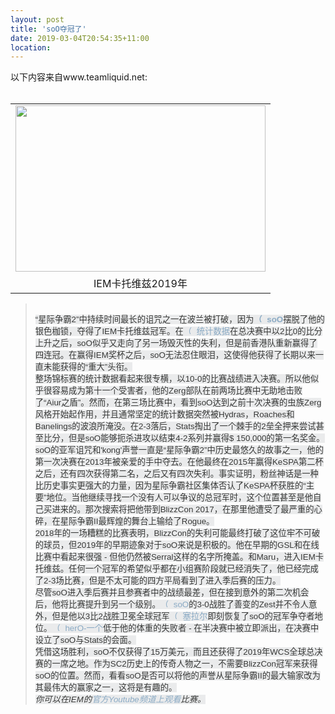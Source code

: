```yaml
---
layout: post
title: 'soO夺冠了'
date: 2019-03-04T20:54:35+11:00
location: 
---
```



以下内容来自www.teamliquid.net:<br />
<br />
<table align="center" cellpadding="0" cellspacing="0" class="tr-caption-container" style="margin-left: auto; margin-right: auto; text-align: center;"><tbody>
<tr><td style="text-align: center;"><a href="https://2.bp.blogspot.com/-tCTQLnkuX_E/XHyDlLqUPqI/AAAAAAAAdug/90wB0hQmJQYQWYu6k522_19WkXgj3bIOgCLcBGAs/s1600/soowin.jpg" imageanchor="1" style="margin-left: auto; margin-right: auto;"><img border="0" data-original-height="492" data-original-width="738" height="266" src="https://2.bp.blogspot.com/-tCTQLnkuX_E/XHyDlLqUPqI/AAAAAAAAdug/90wB0hQmJQYQWYu6k522_19WkXgj3bIOgCLcBGAs/s400/soowin.jpg" width="400" /></a></td></tr>
<tr><td class="tr-caption" style="text-align: center;">IEM卡托维兹2019年</td></tr>
</tbody></table>
<blockquote class="tr_bq">
<span style="background-color: #eaebec; color: #373837; font-family: &quot;arial&quot;; font-size: 13.3333px; max-width: 100%; vertical-align: inherit;"><span style="max-width: 100%; vertical-align: inherit;"><br />“星际争霸2”中持续时间最长的诅咒之一在波兰被打破，因为</span></span><b style="background-color: #eaebec; color: #373837; font-family: Arial; font-size: 13.3333px; max-width: 100%;"><a href="https://liquipedia.net/starcraft2/soO" style="color: #8aaac4; max-width: 100%; outline: none; overflow-wrap: break-word; text-decoration-line: none;" target="_blank" title="在Liquipedia上查看soO"><img alt="（维基）" src="https://www.teamliquid.net/images/forum/wiki_icon.png" style="border-width: 0px; height: 15px; margin-right: 1px; max-width: 100%; width: 20px;" /><span style="max-width: 100%; vertical-align: inherit;"><span style="max-width: 100%; vertical-align: inherit;">soO</span></span></a></b><span style="background-color: #eaebec; color: #373837; font-family: &quot;arial&quot;; font-size: 13.3333px; max-width: 100%; vertical-align: inherit;"><span style="max-width: 100%; vertical-align: inherit;">摆脱了他的银色枷锁，夺得了IEM卡托维兹冠军。</span><span style="max-width: 100%; vertical-align: inherit;">在</span></span><a href="https://liquipedia.net/starcraft2/Stats" style="background-color: #eaebec; color: #8aaac4; font-family: Arial; font-size: 13.3333px; max-width: 100%; outline: none; overflow-wrap: break-word; text-decoration-line: none;" target="_blank" title="查看Liquipedia的统计数据"><img alt="（维基）" src="https://www.teamliquid.net/images/forum/wiki_icon.png" style="border-width: 0px; height: 15px; margin-right: 1px; max-width: 100%; width: 20px;" /><span style="max-width: 100%; vertical-align: inherit;"><span style="max-width: 100%; vertical-align: inherit;">统计数据</span></span></a><span style="background-color: #eaebec; color: #373837; font-family: &quot;arial&quot;; font-size: 13.3333px; max-width: 100%; vertical-align: inherit;"><span style="max-width: 100%; vertical-align: inherit;">在总决赛中以2比0的比分上升</span><span style="max-width: 100%; vertical-align: inherit;">之后，soO似乎又走向了另一场毁灭性的失利</span><span style="max-width: 100%; vertical-align: inherit;">，但是前香港队重新赢得了四连冠。</span><span style="max-width: 100%; vertical-align: inherit;">在赢得IEM奖杯之后，soO无法忍住眼泪，这使得他获得了长期以来一直未能获得的“重大”头衔。</span></span><br />
<span style="background-color: #eaebec; color: #373837; font-family: &quot;arial&quot;; font-size: 13.3333px; max-width: 100%; vertical-align: inherit;"><span style="max-width: 100%; vertical-align: inherit;">整场锦标赛的统计数据看起来很专横，以10-0的比赛战绩进入决赛。</span><span style="max-width: 100%; vertical-align: inherit;">所以他似乎很容易成为第十一个受害者，他的Zerg部队在前两场比赛中无助地击败了“Aiur之盾”。</span><span style="max-width: 100%; vertical-align: inherit;">然而，在第三场比赛中，看到soO达到之前十次决赛的虫族Zerg风格开始起作用，并且通常坚定的统计数据突然被Hydras，Roaches和Banelings的波浪所淹没。</span><span style="max-width: 100%; vertical-align: inherit;">在2-3落后，Stats掏出了一个棘手的2垒全押来尝试甚至比分，但是soO能够扼杀进攻以结束4-2系列并赢得$ 150,000的第一名奖金。</span></span><br />
<span style="background-color: #eaebec; color: #373837; font-family: &quot;arial&quot;; font-size: 13.3333px; max-width: 100%; vertical-align: inherit;"><span style="max-width: 100%; vertical-align: inherit;">soO的亚军诅咒和'kong'声誉一直是“星际争霸2”中历史最悠久的故事之一，他的第一次决赛在2013年被亲爱的手中夺去。</span><span style="max-width: 100%; vertical-align: inherit;">在他最终在2015年赢得KeSPA第二杯之后，还有四次获得第二名，之后又有四次失利。</span><span style="max-width: 100%; vertical-align: inherit;">事实证明，粉丝神话是一种比历史事实更强大的力量，因为星际争霸社区集体否认了KeSPA杯获胜的“主要”地位。</span><span style="max-width: 100%; vertical-align: inherit;">当他继续寻找一个没有人可以争议的总冠军时，这个位置甚至是他自己买进来的。</span><span style="max-width: 100%; vertical-align: inherit;">那次搜索将把他带到BlizzCon 2017，在那里他遭受了最严重的心碎，在星际争霸II最辉煌的舞台上输给了Rogue。</span></span><br />
<span style="background-color: #eaebec; color: #373837; font-family: &quot;arial&quot;; font-size: 13.3333px; max-width: 100%; vertical-align: inherit;"><span style="max-width: 100%; vertical-align: inherit;">2018年的一场糟糕的比赛表明，BlizzCon的失利可能最终打破了这位牢不可破的球员，但2019年的早期迹象对于soO来说是积极的。他在早期的GSL和在线比赛中看起来很强 - 但他仍然被Serral这样的名字所掩盖。和Maru，进入IEM卡托维兹。</span><span style="max-width: 100%; vertical-align: inherit;">任何一个冠军的希望似乎都在小组赛阶段就已经消失了，他已经完成了2-3场比赛，但是不太可能的四方平局看到了进入季后赛的压力。</span></span><br />
<span style="background-color: #eaebec; color: #373837; font-family: &quot;arial&quot;; font-size: 13.3333px; max-width: 100%; vertical-align: inherit;"><span style="max-width: 100%; vertical-align: inherit;">尽管soO进入季后赛并且参赛者中的战绩最差，但在接到意外的第二次机会后，他将比赛提升到另一个级别。</span></span><a href="https://liquipedia.net/starcraft2/soO" style="background-color: #eaebec; color: #8aaac4; font-family: Arial; font-size: 13.3333px; max-width: 100%; outline: none; overflow-wrap: break-word; text-decoration-line: none;" target="_blank" title="在Liquipedia上查看soO"><img alt="（维基）" src="https://www.teamliquid.net/images/forum/wiki_icon.png" style="border-width: 0px; height: 15px; margin-right: 1px; max-width: 100%; width: 20px;" /><span style="max-width: 100%; vertical-align: inherit;"><span style="max-width: 100%; vertical-align: inherit;">soO</span></span></a><span style="background-color: #eaebec; color: #373837; font-family: &quot;arial&quot;; font-size: 13.3333px; max-width: 100%; vertical-align: inherit;"><span style="max-width: 100%; vertical-align: inherit;">的3-0战胜了善变的Zest并不令人意外，但是他以3比2战胜卫冕全球冠军</span></span><a href="https://liquipedia.net/starcraft2/Serral" style="background-color: #eaebec; color: #8aaac4; font-family: Arial; font-size: 13.3333px; max-width: 100%; outline: none; overflow-wrap: break-word; text-decoration-line: none;" target="_blank" title="在Liquipedia上查看Serral"><img alt="（维基）" src="https://www.teamliquid.net/images/forum/wiki_icon.png" style="border-width: 0px; height: 15px; margin-right: 1px; max-width: 100%; width: 20px;" /><span style="max-width: 100%; vertical-align: inherit;"><span style="max-width: 100%; vertical-align: inherit;">塞拉尔</span></span></a><span style="background-color: #eaebec; color: #373837; font-family: &quot;arial&quot;; font-size: 13.3333px; max-width: 100%; vertical-align: inherit;"><span style="max-width: 100%; vertical-align: inherit;">即刻恢复了soO的冠军争夺者地位。</span></span><a href="https://liquipedia.net/starcraft2/herO" style="background-color: #eaebec; color: #8aaac4; font-family: Arial; font-size: 13.3333px; max-width: 100%; outline: none; overflow-wrap: break-word; text-decoration-line: none;" target="_blank" title="在Liquipedia上查看herO"><img alt="（维基）" src="https://www.teamliquid.net/images/forum/wiki_icon.png" style="border-width: 0px; height: 15px; margin-right: 1px; max-width: 100%; width: 20px;" /><span style="max-width: 100%; vertical-align: inherit;"><span style="max-width: 100%; vertical-align: inherit;">herO-一个</span></span></a><span style="background-color: #eaebec; color: #373837; font-family: &quot;arial&quot;; font-size: 13.3333px; max-width: 100%; vertical-align: inherit;"><span style="max-width: 100%; vertical-align: inherit;">低于他的体重的失败者 - 在半决赛中被立即派出，在决赛中设立了soO与Stats的会面。</span></span><br />
<span style="background-color: #eaebec; color: #373837; font-family: &quot;arial&quot;; font-size: 13.3333px; max-width: 100%; vertical-align: inherit;"><span style="max-width: 100%; vertical-align: inherit;">凭借这场胜利，soO不仅获得了15万美元，而且还获得了2019年WCS全球总决赛的一席之地。</span><span style="max-width: 100%; vertical-align: inherit;">作为SC2历史上的传奇人物之一，不需要BlizzCon冠军来获得soO的位置。</span><span style="max-width: 100%; vertical-align: inherit;">然而，看看soO是否可以将他的声誉从星际争霸II的最大输家改为其最伟大的赢家之一，这将是有趣的。</span></span><br />
<i style="background-color: #eaebec; color: #373837; font-family: Arial; font-size: 13.3333px; max-width: 100%;"><span style="max-width: 100%; vertical-align: inherit;"><span style="max-width: 100%; vertical-align: inherit;">你可以在IEM的</span></span><a href="https://www.youtube.com/user/esltv/videos" rel="nofollow noopener" style="color: #8aaac4; max-width: 100%; outline: none; overflow-wrap: break-word; text-decoration-line: none;" target="_blank"><span style="max-width: 100%; vertical-align: inherit;"><span style="max-width: 100%; vertical-align: inherit;">官方Youtube频道上观看</span></span></a><span style="max-width: 100%; vertical-align: inherit;"><span style="max-width: 100%; vertical-align: inherit;">比赛</span><span style="max-width: 100%; vertical-align: inherit;">。</span></span></i></blockquote>
<center style="background-color: #eaebec; color: #373837; font-family: Arial; font-size: 13.3333px; max-width: 100%;">
<span class="putLPElement_test starcraft2 wiki-starcraft2" data-eclass="bracket" data-no="1" data-page="IEM_Season_XIII_-_Katowice" data-wiki="starcraft2" style="max-width: 100%;"></span></center>
<div>
<i style="background-color: #eaebec; color: #373837; font-family: Arial; font-size: 13.3333px; max-width: 100%;"><span style="max-width: 100%; vertical-align: inherit;"><span style="max-width: 100%; vertical-align: inherit;"><br /></span></span></i></div>
